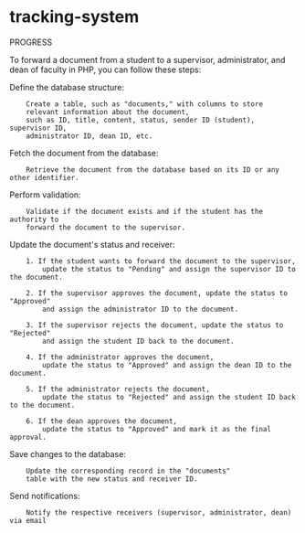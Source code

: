 # tracking-system
PROGRESS


To forward a document from a student to a supervisor, administrator, and dean of faculty in PHP, you can follow these steps:

Define the database structure:

        Create a table, such as "documents," with columns to store
        relevant information about the document,
        such as ID, title, content, status, sender ID (student), supervisor ID, 
        administrator ID, dean ID, etc.

Fetch the document from the database:

        Retrieve the document from the database based on its ID or any other identifier.

Perform validation:

        Validate if the document exists and if the student has the authority to 
        forward the document to the supervisor.

Update the document's status and receiver:

        1. If the student wants to forward the document to the supervisor,
            update the status to "Pending" and assign the supervisor ID to the document.
            
        2. If the supervisor approves the document, update the status to "Approved" 
            and assign the administrator ID to the document.
            
        3. If the supervisor rejects the document, update the status to "Rejected" 
            and assign the student ID back to the document.
            
        4. If the administrator approves the document,
            update the status to "Approved" and assign the dean ID to the document.
            
        5. If the administrator rejects the document,
            update the status to "Rejected" and assign the student ID back to the document.
            
        6. If the dean approves the document,
            update the status to "Approved" and mark it as the final approval.

Save changes to the database:

        Update the corresponding record in the "documents"
        table with the new status and receiver ID.

Send notifications:

        Notify the respective receivers (supervisor, administrator, dean) via email

